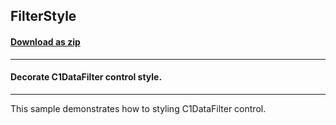 ## FilterStyle
#### [Download as zip](https://grapecity.github.io/DownGit/#/home?url=https://github.com/GrapeCity/ComponentOne-WPF-Samples/tree/master/NET_4.6.2/C1.WPF.DataFilter/CS/FilterStyle)
____
#### Decorate C1DataFilter control style.
____
This sample demonstrates how to styling C1DataFilter control.
